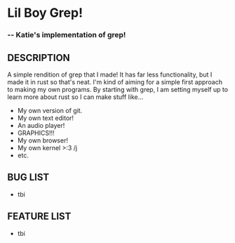 # Lil Boy Grep!
### -- Katie's implementation of grep!

## DESCRIPTION
A simple rendition of grep that I made! It has far less functionality, but I made it in rust so that's neat. 
I'm kind of aiming for a simple first approach to making my own programs.
By starting with grep, I am setting myself up to learn more about rust so I can make stuff like...

- My own version of git.
- My own text editor!
- An audio player!
- GRAPHICS!!!
- My own browser!
- My own kernel >:3 /j
- etc.

## BUG LIST
- tbi

## FEATURE LIST
- tbi


